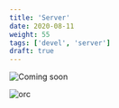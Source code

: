 ```yaml
---
title: 'Server'
date: 2020-08-11
weight: 55
tags: ['devel', 'server']
draft: true
---
```


![Coming soon](/img/coming-soon.png)

![orc](/img/orc.svg?width=192px)
